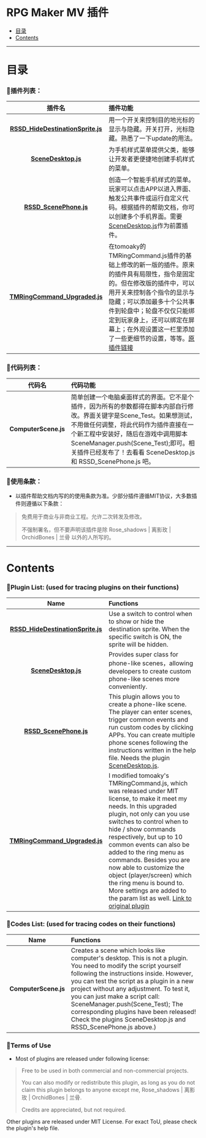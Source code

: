 # RPG Maker MV 插件
- [目录](#目录)
- [Contents](#Contents)
* * *
# 目录
### :notebook:插件列表：
|插件名|插件功能|
|:----:|:-----|
|**[RSSD_HideDestinationSprite.js](./Plugins/RSSD_HideDestinationSprite.js)**|用一个开关来控制目的地光标的显示与隐藏。开关打开，光标隐藏。熟悉了一下update的用法。|
|**[SceneDesktop.js](./Plugins/SceneDesktop.js)**|为手机样式菜单提供父类，能够让开发者更便捷地创建手机样式的菜单。|
|**[RSSD_ScenePhone.js](./Plugins/RSSD_ScenePhone.js)**|创造一个智能手机样式的菜单。玩家可以点击APP以进入界面、触发公共事件或运行自定义代码。根据插件的帮助文档，你可以创建多个手机界面。需要[SceneDesktop.js](./Plugins/SceneDesktop.js)作为前置插件。|
|**[TMRingCommand_Upgraded.js](./Plugins/TMRingCommand_Upgraded.js)**|在tomoaky的TMRingCommand.js插件的基础上修改的新一版的插件。原来的插件具有局限性，指令是固定的。但在修改版的插件中，可以用开关来控制各个指令的显示与隐藏；可以添加最多十个公共事件到轮盘中；轮盘不仅仅只能绑定到玩家身上，还可以绑定在屏幕上；在外观设置这一栏里添加了一些更细节的设置，等等。[原插件链接](https://github.com/munokura/tomoaky-MV-plugins/blob/master/TMRingCommand.js)|
### :notebook:代码列表：
|代码名|代码功能|
|:----:|:-----|
|**ComputerScene.js**|简单创建一个电脑桌面样式的界面。它不是个插件，因为所有的参数都得在脚本内部自行修改。界面关键字是Scene_Test。如果想测试，不用做任何调整，将此代码作为插件直接在一个新工程中安装好，随后在游戏中调用脚本SceneManager.push(Scene_Test);即可。相关插件已经发布了！去看看 SceneDesktop.js 和 RSSD_ScenePhone.js 吧。|
### :notebook:使用条款：
- 以插件帮助文档内写的的使用条款为准。少部分插件遵循MIT协议，大多数插件则遵循以下条款：
> 免费用于商业与非商业工程。允许二次转发及修改。
>
> 不强制署名，但不要声明该插件是除 Rose_shadows | 离影玫 | OrchidBones | 兰骨 以外的人所写的。
* * *
# Contents
### :notebook:Plugin List: (used for tracing plugins on their functions)
|Name|Functions|
|:----:|:-----|
|**[RSSD_HideDestinationSprite.js](./Plugins/RSSD_HideDestinationSprite.js)**|Use a switch to control when to show or hide the destination sprite. When the specific switch is ON, the sprite will be hidden.|
|**[SceneDesktop.js](./Plugins/SceneDesktop.js)**|Provides super class for phone-like scenes，allowing developers to create custom phone-like scenes more conveniently.|
|**[RSSD_ScenePhone.js](./Plugins/RSSD_ScenePhone.js)**|This plugin allows you to create a phone-like scene. The player can enter scenes, trigger common events and run custom codes by clicking APPs. You can create multiple phone scenes following the instructions written in the help file. Needs the plugin [SceneDesktop.js](./Plugins/SceneDesktop.js).|
|**[TMRingCommand_Upgraded.js](./Plugins/TMRingCommand_Upgraded.js)**|I modified tomoaky's TMRingCommand.js, which was released under MIT license, to make it meet my needs. In this upgraded plugin, not only can you use switches to control when to hide / show commands respectively, but up to 10 common events can also be added to the ring menu as commands. Besides you are now able to customize the object (player/screen) which the ring menu is bound to. More settings are added to the param list as well. [Link to original plugin](https://github.com/munokura/tomoaky-MV-plugins/blob/master/TMRingCommand.js)|

### :notebook:Codes List: (used for tracing codes on their functions)
|Name|Functions|
|:----:|:-----|
|**ComputerScene.js**|Creates a scene which looks like computer's desktop. This is not a plugin. You need to modify the script yourself following the instructions inside. However, you can test the script as a plugin in a new project without any adjustment. To test it, you can just make a script call: SceneManager.push(Scene_Test); The corresponding plugins have been released! Check the plugins SceneDesktop.js and RSSD_ScenePhone.js above.)|
### :notebook:Terms of Use
- Most of plugins are released under following license:
> Free to be used in both commercial and non-commercial projects.
>
> You can also modify or redistribute this plugin, as long as you do not claim this plugin belongs to anyone except me, Rose_shadows | 离影玫 | OrchidBones | 兰骨. 
>
> Credits are appreciated, but not required.

Other plugins are released under MIT License.
For exact ToU, please check the plugin's help file.

<!---
Roseshadows/Roseshadows is a ✨ special ✨ repository because its `README.md` (this file) appears on your GitHub profile.
You can click the Preview link to take a look at your changes.
--->
